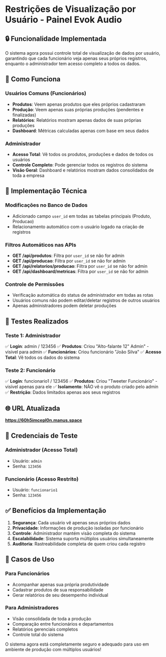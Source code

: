 # Restrições de Visualização por Usuário - Painel Evok Audio

## 🔒 **Funcionalidade Implementada**

O sistema agora possui controle total de visualização de dados por usuário, garantindo que cada funcionário veja apenas seus próprios registros, enquanto o administrador tem acesso completo a todos os dados.

## 🎯 **Como Funciona**

### **Usuários Comuns (Funcionários)**
- **Produtos**: Veem apenas produtos que eles próprios cadastraram
- **Produção**: Veem apenas suas próprias produções (pendentes e finalizadas)
- **Relatórios**: Relatórios mostram apenas dados de suas próprias produções
- **Dashboard**: Métricas calculadas apenas com base em seus dados

### **Administrador**
- **Acesso Total**: Vê todos os produtos, produções e dados de todos os usuários
- **Controle Completo**: Pode gerenciar todos os registros do sistema
- **Visão Geral**: Dashboard e relatórios mostram dados consolidados de toda a empresa

## 🔧 **Implementação Técnica**

### **Modificações no Banco de Dados**
- Adicionado campo `user_id` em todas as tabelas principais (Produto, Producao)
- Relacionamento automático com o usuário logado na criação de registros

### **Filtros Automáticos nas APIs**
- **GET /api/produtos**: Filtra por `user_id` se não for admin
- **GET /api/producao**: Filtra por `user_id` se não for admin
- **GET /api/relatorios/producao**: Filtra por `user_id` se não for admin
- **GET /api/dashboard/metricas**: Filtra por `user_id` se não for admin

### **Controle de Permissões**
- Verificação automática do status de administrador em todas as rotas
- Usuários comuns não podem editar/deletar registros de outros usuários
- Apenas administradores podem deletar produções

## 🧪 **Testes Realizados**

### **Teste 1: Administrador**
✅ **Login**: admin / 123456
✅ **Produtos**: Criou "Alto-falante 12" Admin" - visível para admin
✅ **Funcionários**: Criou funcionário "João Silva" 
✅ **Acesso Total**: Vê todos os dados do sistema

### **Teste 2: Funcionário**
✅ **Login**: funcionario1 / 123456
✅ **Produtos**: Criou "Tweeter Funcionário" - visível apenas para ele
✅ **Isolamento**: NÃO vê o produto criado pelo admin
✅ **Restrição**: Dados limitados apenas aos seus registros

## 🌐 **URL Atualizada**
**https://60h5imcepl0n.manus.space**

## 🔑 **Credenciais de Teste**

### **Administrador (Acesso Total)**
- Usuário: `admin`
- Senha: `123456`

### **Funcionário (Acesso Restrito)**
- Usuário: `funcionario1`
- Senha: `123456`

## ✅ **Benefícios da Implementação**

1. **Segurança**: Cada usuário vê apenas seus próprios dados
2. **Privacidade**: Informações de produção isoladas por funcionário
3. **Controle**: Administrador mantém visão completa do sistema
4. **Escalabilidade**: Sistema suporta múltiplos usuários simultaneamente
5. **Auditoria**: Rastreabilidade completa de quem criou cada registro

## 🎯 **Casos de Uso**

### **Para Funcionários**
- Acompanhar apenas sua própria produtividade
- Cadastrar produtos de sua responsabilidade
- Gerar relatórios de seu desempenho individual

### **Para Administradores**
- Visão consolidada de toda a produção
- Comparação entre funcionários e departamentos
- Relatórios gerenciais completos
- Controle total do sistema

O sistema agora está completamente seguro e adequado para uso em ambiente de produção com múltiplos usuários!

